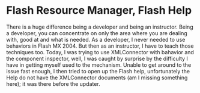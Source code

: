 # Flash Resource Manager, Flash Help

There is a huge difference being a developer and being an instructor. Being a developer, you can concentrate on only the area where you are dealing with, good at and what is needed. As a developer, I never needed to use behaviors in Flash MX 2004. But then as an instructor, I have to teach those techniques too. Today, I was trying to use XMLConnector with bahavior and the component inspector, well, I was caught by surprise by the difficulty I have in getting myself used to the mechanism. Unable to get around to the issue fast enough, I then tried to open up the Flash help, unfortunately the Help do not have the XMLConnector documents (am I missing something here); it was there before the updater.